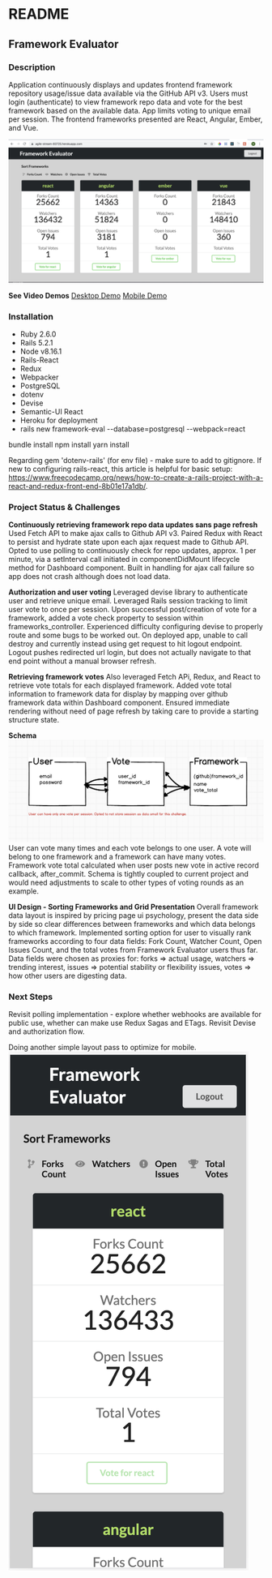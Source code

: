 # README

## Framework Evaluator

### Description
Application continuously displays and updates frontend framework repository usage/issue data available via the GitHub API v3. Users must login (authenticate) to view framework repo data and vote for the best framework based on the available data. App limits voting to unique email per session. The frontend frameworks presented are React, Angular, Ember, and Vue.

![Desktop-Image](https://github.com/mjzefeldt/framework-eval/blob/master/framework_evaluator_pic.png)

**See Video Demos**
[Desktop Demo](https://vimeo.com/361477227)
[Mobile Demo](https://vimeo.com/361477504)

### Installation
* Ruby 2.6.0 
* Rails 5.2.1
* Node v8.16.1
* Rails-React
* Redux
* Webpacker
* PostgreSQL
* dotenv
* Devise
* Semantic-UI React
* Heroku for deployment
* rails new framework-eval --database=postgresql --webpack=react

bundle install
npm install
yarn install

Regarding gem 'dotenv-rails' (for env file) - make sure to add to gitignore.
If new to configuring rails-react, this article is helpful for basic setup: https://www.freecodecamp.org/news/how-to-create-a-rails-project-with-a-react-and-redux-front-end-8b01e17a1db/.

### Project Status & Challenges
**Continuously retrieving framework repo data updates sans page refresh**
Used Fetch API to make ajax calls to Github API v3. Paired Redux with React to persist and hydrate state upon each ajax request made to Github API. Opted to use polling to continuously check for repo updates, approx. 1 per minute, via a setInterval call initiated in componentDidMount lifecycle method for Dashboard component. Built in handling for ajax call failure  so app does not crash although does not load data.

**Authorization and user voting**
Leveraged devise library to authenticate user and retrieve unique email. Leveraged Rails session tracking to limit user vote to once per session. Upon successful post/creation of vote for a framework, added a vote check property to session within frameworks_controller. Experienced difficulty configuring devise to properly route and some bugs to be worked out. On deployed app, unable to call destroy and currently instead using get request to hit logout endpoint. Logout pushes redirected url login, but does not actually navigate to that end point without a manual browser refresh.

**Retrieving framework votes**
Also leveraged Fetch APi, Redux, and React to retrieve vote totals for each displayed framework. Added vote total information to framework data for display by mapping over github framework data within Dashboard component. Ensured immediate rendering without need of page refresh by taking care to provide a starting structure state.

**Schema**
![Schema Illustration](https://github.com/mjzefeldt/framework-eval/blob/master/schema.png)
User can vote many times and each vote belongs to one user.  A vote will belong to one framework and a framework can have many votes.  Framework vote total calculated when user posts new vote in active record callback, after_commit. Schema is tightly coupled to current project and would need adjustments to scale to other types of voting rounds as an example.

**Ul Design - Sorting Frameworks and Grid Presentation**
Overall framework data layout is inspired by pricing page ui psychology, present the data side by side so clear differences between frameworks and which data belongs to which framework. Implemented sorting option for user to visually rank frameworks according to four data fields: Fork Count, Watcher Count, Open Issues Count, and the total votes from Framework Evaluator users thus far. Data fields were chosen as proxies for: forks => actual usage, watchers => trending interest, issues => potential stability or flexibility issues, votes => how other users are digesting data. 

### Next Steps
Revisit polling implementation  - explore whether webhooks are available for public use, whether can make use Redux Sagas and ETags.
Revisit Devise and authorization flow.

Doing another simple layout pass to optimize for mobile.
![Mobile-Image](https://github.com/mjzefeldt/framework-eval/blob/master/framework_evaluator_mobile_pic.png)


